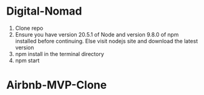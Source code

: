 # Digital-Nomad

1. Clone repo
2. Ensure you have version 20.5.1 of Node and version 9.8.0 of npm installed before continuing. Else visit nodejs site and download the latest version
3. npm install in the terminal directory
4. npm start
# Airbnb-MVP-Clone

